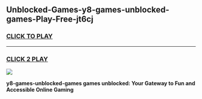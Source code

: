 
## Unblocked-Games-y8-games-unblocked-games-Play-Free-jt6cj
<h3>
<a href="https://premium76.site?title=y8-games-unblocked-games&ref=09A">CLICK TO PLAY</a></h3>
<hr>

<h3>
<a href="https://premium76.site?title=y8-games-unblocked-games&ref=09A">CLICK 2 PLAY</a>
  
</h3>

<a href="https://premium76.site?title=y8-games-unblocked-games&ref=09A"><img src="https://clearcache.store/games.png"></a>


**y8-games-unblocked-games games unblocked: Your Gateway to Fun and Accessible Online Gaming**
